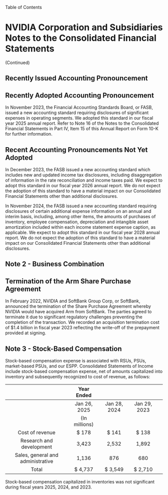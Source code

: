Table of Contents

# NVIDIA Corporation and Subsidiaries Notes to the Consolidated Financial Statements 

(Continued)

## Recently Issued Accounting Pronouncement

## Recently Adopted Accounting Pronouncement

In November 2023, the Financial Accounting Standards Board, or FASB, issued a new accounting standard requiring disclosures of significant expenses in operating segments. We adopted this standard in our fiscal year 2025 annual report. Refer to Note 16 of the Notes to the Consolidated Financial Statements in Part IV, Item 15 of this Annual Report on Form 10-K for further information.

## Recent Accounting Pronouncements Not Yet Adopted

In December 2023, the FASB issued a new accounting standard which includes new and updated income tax disclosures, including disaggregation of information in the rate reconciliation and income taxes paid. We expect to adopt this standard in our fiscal year 2026 annual report. We do not expect the adoption of this standard to have a material impact on our Consolidated Financial Statements other than additional disclosures.

In November 2024, the FASB issued a new accounting standard requiring disclosures of certain additional expense information on an annual and interim basis, including, among other items, the amounts of purchases of inventory, employee compensation, depreciation and intangible asset amortization included within each income statement expense caption, as applicable. We expect to adopt this standard in our fiscal year 2028 annual report. We do not expect the adoption of this standard to have a material impact on our Consolidated Financial Statements other than additional disclosures.

## Note 2 - Business Combination

## Termination of the Arm Share Purchase Agreement

In February 2022, NVIDIA and SoftBank Group Corp, or SoftBank, announced the termination of the Share Purchase Agreement whereby NVIDIA would have acquired Arm from SoftBank. The parties agreed to terminate it due to significant regulatory challenges preventing the completion of the transaction. We recorded an acquisition termination cost of $\$ 1.4$ billion in fiscal year 2023 reflecting the write-off of the prepayment provided at signing.

## Note 3 - Stock-Based Compensation

Stock-based compensation expense is associated with RSUs, PSUs, market-based PSUs, and our ESPP.
Consolidated Statements of Income include stock-based compensation expense, net of amounts capitalized into inventory and subsequently recognized to cost of revenue, as follows:

|  | Year Ended |  |  |  |
| :--: | :--: | :--: | :--: | :--: |
|  | Jan 26, 2025 | Jan 28, 2024 | Jan 29, 2023 |  |
|  | (In millions) |  |  |  |
| Cost of revenue | \$ 178 | \$ 141 | \$ 138 |  |
| Research and development | 3,423 | 2,532 | 1,892 |  |
| Sales, general and administrative | 1,136 | 876 | 680 |  |
| Total | \$ 4,737 | \$ 3,549 | \$ 2,710 |  |

Stock-based compensation capitalized in inventories was not significant during fiscal years 2025, 2024, and 2023.